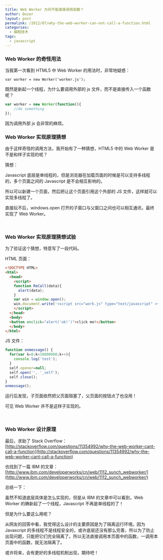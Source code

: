 ```yaml
---
title: Web Worker 为何不能直接调用函数？
author: Dozer
layout: post
permalink: /2012/07/why-the-web-worker-can-not-call-a-function.html
categories:
  - 编程技术
tags:
  - javascript
---
```


### Web Worker 的奇怪用法

当我第一次看到 HTML5 中 Web Worker 的用法时，非常地疑惑：

`var worker = new Worker('worker.js');`

既然是新起一个线程，为什么要调用外部的 js 文件，而不是直接传入一个函数呢？

```js
var worker = new Worker(function(){
    //do something
});
```

因为调用外部 js 会非常的麻烦。

<!--more-->

### Web Worker 实现原理猜想

由于这样奇怪的调用方法，我开始有了一种猜想，HTML5 中的 Web Worker 是不是和样子实现的呢？

猜想：

Javascript 底层是单线程的，但是浏览器在加载页面的时候是可以支持多线程的，多个页面之间的 Javascript 是不会相互影响的。

所以可以新建一个页面，然后把让这个页面引用这个外部的 JS 文件，这样就可以实现多线程了。

直接玩不后，windows.open 打开的子窗口与父窗口之间也可以相互通讯，最终实现了 Web Worker。

&nbsp;

### Web Worker 实现原理猜想试验

为了验证这个猜想，特意写了一段代码。

HTML 页面：

```html
<!DOCTYPE HTML>
<html>
  <head>
    <script>
    function ReCall(data){
      alert(data);
    }
    var win = window.open();
    win.document.write('<script src="work.js" type="text/javascript" ><\/script>');
    </script>
  </head>
  <body>
  <button onclick="alert('ok!')">click me!</button>
  </body>
</html>
```

JS 文件：

```js
function onmessage() {
  for(var k=0;k<10000000;k++){
    console.log('test');
  }
  self.opener=null;
  self.open('', '_self');
  self.close();
}
onmessage();
```

运行后发现，子页面依然把父页面阻塞了，父页面的按钮点了也没用！

可见 Web Worker 并不是这样子实现的。

&nbsp;

### Web Worker 设计原理

最后，求助了 Stack Overflow：[http://stackoverflow.com/questions/11354992/why-the-web-worker-cant-call-a-function](http://stackoverflow.com/questions/11354992/why-the-web-worker-cant-call-a-function)

也找到了一篇 IBM 的文章：[http://www.ibm.com/developerworks/cn/web/1112_sunch_webworker/](http://www.ibm.com/developerworks/cn/web/1112_sunch_webworker/)

总结一下：

虽然不知道底层具体是怎么实现的，但是从 IBM 的文章中可以看到，Web Worker 的确新起了一个线程，Javascript 不再是单线程的了！

但是为什么要这么用呢？

从网友的回答中看，我觉得这么设计的主要原因是为了隔离运行环境。因为 Javascript 的多线程不是线程安全的，或许底层还没有那么完善，所以为了防止出现问题，只能把它们完全隔离了。所以无法直接调用本页面中的函数，一调用本页面中的函数，就无法隔离了。

或许将来，会有更好的多线程机制出现，期待吧！